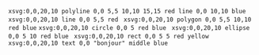 ```xsvg:0,0,20,10 polyline 0,0 5,5 10,10 15,15 red line 0,0 10,10 blue ```
```xsvg:0,0,20,10 line 0,0 5,5 red ```
```xsvg:0,0,20,10 polygon 0,0 5,5 10,10 red blue```
```xsvg:0,0,20,10 circle 0,0 5 red blue ```
```xsvg:0,0,20,10 ellipse 0,0 5 10 red blue ```
```xsvg:0,0,20,10 rect 0,0 5 5 red yellow ```
```xsvg:0,0,20,10 text 0,0 "bonjour" middle blue ```
